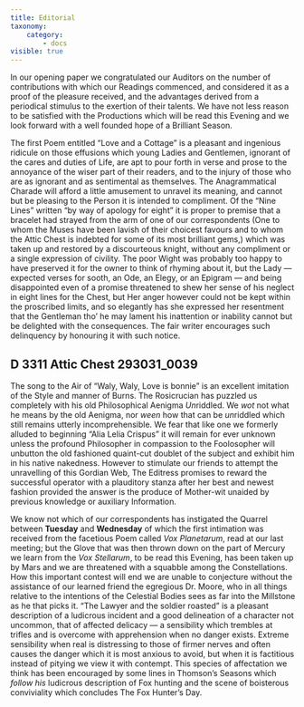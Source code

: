 ```yaml
---
title: Editorial
taxonomy:
    category:
        - docs
visible: true
---
```


In our opening paper we congratulated our Auditors on the number of contributions with which our Readings commenced, and considered it as a proof of the pleasure received, and the advantages derived from a periodical stimulus to the exertion of their talents. We have not less reason to be satisfied with the Productions which will be read this Evening and we look forward with a well founded hope of a Brilliant Season.

The first Poem entitled “Love and a Cottage” is a pleasant and ingenious ridicule on those effusions which young Ladies and Gentlemen, ignorant of the cares and duties of Life, are apt to pour forth in verse and prose to the annoyance of the wiser part of their readers, and to the injury of those who are as ignorant and as sentimental as themselves. The Anagrammatical Charade will afford a little amusement to unravel its meaning, and cannot but be pleasing to the Person it is intended to compliment. Of the “Nine Lines” written “by way of apology for eight” it is proper to premise that a bracelet had strayed from the arm of one of our correspondents (One to whom the Muses have been lavish of their choicest favours and to whom the Attic Chest is indebted for some of its most brilliant gems,) which was taken up and restored by a discourteous knight, without any compliment or a single expression of civility. The poor Wight was probably too happy to have preserved it for the owner to think of rhyming about it, but the Lady — expected verses for sooth, an Ode, an Elegy, or an Epigram — and being disappointed even of a promise threatened to shew her sense of his neglect in eight lines for the Chest, but Her anger however could not be kept within the proscribed limits, and so elegantly has she expressed her resentment that the Gentleman tho’ he may lament his inattention or inability cannot but be delighted with the consequences. The fair writer encourages such delinquency by honouring it with such notice. 

## D 3311 Attic Chest 293031_0039

The song to the Air of “Waly, Waly, Love is bonnie” is an excellent imitation of the Style and manner of Burns. The Rosicrucian has puzzled us completely with his old Philosophical Aenigma *Un*riddled. We *wot* not what he means by the old Aenigma, nor *ween* how that can be *un*riddled which still remains utterly incomprehensible. We fear that like one we formerly alluded to beginning “Alia Lelia Crispus” it will remain for ever unknown unless the profound Philosopher in compassion to the Foolosopher will unbutton the old fashioned quaint-cut doublet of the subject and exhibit him in his native nakedness. However to stimulate our friends to attempt the unravelling of this Gordian Web, The Editress promises to reward the successful operator with a plauditory stanza after her best and newest fashion provided the answer is the produce of Mother-wit unaided by previous knowledge or auxiliary Information.

We know not which of our correspondents has instigated the Quarrel between **Tuesday** and **Wednesday** of which the first intimation was received from the facetious Poem called *Vox Planetarum*, read at our last meeting; but the Glove that was then thrown down on the part of Mercury we learn from the *Vox Stellarum*, to be read this Evening, has been taken up by Mars and we are threatened with a squabble among the Constellations. How this important contest will end we are unable to conjecture without the assistance of our learned friend the egregious Dr. Moore, who in all things relative to the intentions of the Celestial Bodies sees as far into the Millstone as he that picks it. “The Lawyer and the soldier roasted” is a pleasant description of a ludicrous incident and a good delineation of a character not uncommon, that of affected delicacy — a sensibility which trembles at trifles and is overcome with apprehension when no danger exists. Extreme sensibility when real is distressing to those of firmer nerves and often causes the danger which it is most anxious to avoid, but when it is factitious instead of pitying we view it with contempt. This species of affectation we think has been encouraged by some lines in Thomson’s Seasons which *follow his* ludicrous description of Fox hunting and the scene of boisterous conviviality which concludes The Fox Hunter’s Day.